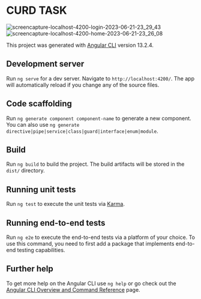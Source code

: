 # CURD TASK
![screencapture-localhost-4200-login-2023-06-21-23_29_43](https://github.com/israaelsebaey/CRUD-OP-Task1-Angular/assets/66551250/65f66955-f2ec-4de8-ba40-49286b5ac57f)
![screencapture-localhost-4200-home-2023-06-21-23_26_08](https://github.com/israaelsebaey/CRUD-OP-Task1-Angular/assets/66551250/e8b2e854-d23b-4982-a3f3-d4317aaf1712)

This project was generated with [Angular CLI](https://github.com/angular/angular-cli) version 13.2.4.

## Development server

Run `ng serve` for a dev server. Navigate to `http://localhost:4200/`. The app will automatically reload if you change any of the source files.

## Code scaffolding

Run `ng generate component component-name` to generate a new component. You can also use `ng generate directive|pipe|service|class|guard|interface|enum|module`.

## Build

Run `ng build` to build the project. The build artifacts will be stored in the `dist/` directory.

## Running unit tests

Run `ng test` to execute the unit tests via [Karma](https://karma-runner.github.io).

## Running end-to-end tests

Run `ng e2e` to execute the end-to-end tests via a platform of your choice. To use this command, you need to first add a package that implements end-to-end testing capabilities.

## Further help

To get more help on the Angular CLI use `ng help` or go check out the [Angular CLI Overview and Command Reference](https://angular.io/cli) page.
